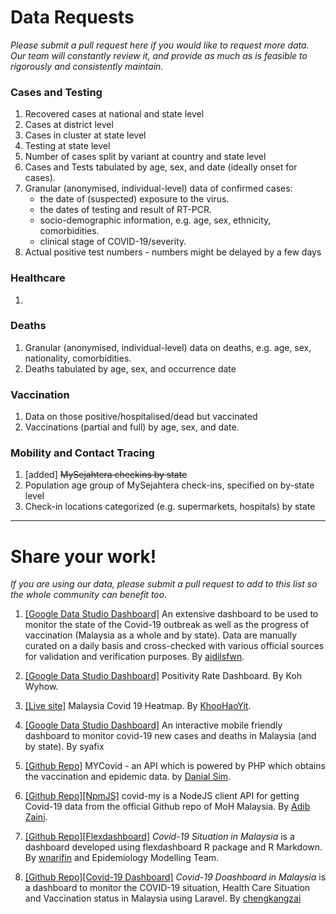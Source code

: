 # Data Requests

_Please submit a pull request here if you would like to request more data. Our team will constantly review it, and provide as much as is feasible to rigorously and consistently maintain._

### Cases and Testing

1) Recovered cases at national and state level
2) Cases at district level
3) Cases in cluster at state level
4) Testing at state level
5) Number of cases split by variant at country and state level
6) Cases and Tests tabulated by age, sex, and date (ideally onset for cases).
7) Granular (anonymised, individual-level) data of confirmed cases:
   - the date of (suspected) exposure to the virus.
   - the dates of testing and result of RT-PCR.
   - socio-demographic information, e.g. age, sex, ethnicity, comorbidities.
   - clinical stage of COVID-19/severity.
8) Actual positive test numbers - numbers might be delayed by a few days
  
   
   
### Healthcare

1)

### Deaths

1) Granular (anonymised, individual-level) data on deaths, e.g. age, sex, nationality, comorbidities.
2) Deaths tabulated by age, sex, and occurrence date

### Vaccination

1) Data on those positive/hospitalised/dead but vaccinated
2) Vaccinations (partial and full) by age, sex, and date.

### Mobility and Contact Tracing

1) [added] ~~MySejahtera checkins by state~~
2) Population age group of MySejahtera check-ins, specified on by-state level
3) Check-in locations categorized (e.g. supermarkets, hospitals) by state


---

# Share your work!

_If you are using our data, please submit a pull request to add to this list so the whole community can benefit too._

1) [[Google Data Studio Dashboard]](https://datastudio.google.com/reporting/8ba8d5d5-9a39-4506-af28-7ab8fcd8f8a9)
An extensive dashboard to be used to monitor the state of the Covid-19 outbreak as well as the progress of vaccination (Malaysia as a whole and by state). Data are manually curated on a daily basis and cross-checked with various official sources for validation and verification purposes. By [aidilsfwn](https://github.com/aidilsfwn).

2) [[Google Data Studio Dashboard]](https://datastudio.google.com/s/gIQwV1fDCpg) Positivity Rate Dashboard. By Koh Wyhow.

3) [[Live site]](https://khoohaoyit.github.io/Covid19%20Malaysia%20Heatmap/root.html) Malaysia Covid 19 Heatmap. By [KhooHaoYit](https://github.com/KhooHaoYit/).

4) [[Google Data Studio Dashboard]](https://datastudio.google.com/s/htzzIusE-Es)
An interactive mobile friendly dashboard to monitor covid-19 new cases and deaths in Malaysia (and by state). By syafix

5) [[Github Repo]](https://github.com/danialsim95/mycovid)
MYCovid - an API which is powered by PHP which obtains the vaccination and epidemic data. by [Danial Sim](https://github.com/danialsim95).

6) [[Github Repo]](https://github.com/ADIBzTER/covid-my)[[NpmJS]](https://www.npmjs.com/package/covid-my) covid-my is a NodeJS client API for getting Covid-19 data from the official Github repo of MoH Malaysia. By [Adib Zaini](https://github.com/ADIBzTER).

7) [[Github Repo]](https://github.com/wnarifin/covid-19-malaysia)[[Flexdashboard]](https://wnarifin.github.io/covid-19-malaysia/) _Covid-19 Situation in Malaysia_ is a dashboard developed using flexdashboard R package and R Markdown. By [wnarifin](https://github.com/wnarifin/) and Epidemiology Modelling Team.

8) [[Github Repo]](https://github.com/chengkangzai/chengkangzai.com)[[Covid-19 Dashboard]](https://www.chengkangzai.com/pandemic) _Covid-19 Doashboard in Malaysia_ is a dashboard to monitor the COVID-19 situation, Health Care Situation and Vaccination status in Malaysia using Laravel. By [chengkangzai](https://github.com/chengkangzai/)
